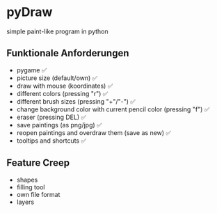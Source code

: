 # pyDraw
simple paint-like program in python

## Funktionale Anforderungen
* pygame ✅
* picture size (default/own) ✅
* draw with mouse (koordinates) ✅
* different colors (pressing "r") ✅
* different brush sizes (pressing "+"/"-") ✅
* change background color with current pencil color (pressing "f") ✅
* eraser (pressing DEL) ✅
* save paintings (as png/jpg) ✅
* reopen paintings and overdraw them (save as new) ✅
* tooltips and shortcuts ✅

## Feature Creep
* shapes
* filling tool
* own file format
* layers